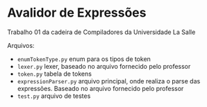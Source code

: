 # Avalidor de Expressões

Trabalho 01 da cadeira de Compiladores da Universidade La Salle

Arquivos: 

- `enumTokenType.py` enum para os tipos de token
- `lexer.py` lexer, baseado no arquivo fornecido pelo professor
- `token.py` tabela de tokens
- `expressionParser.py` arquivo principal, onde realiza o parse das expressões. Baseado no arquivo fornecido pelo professor
- `test.py` arquivo de testes
